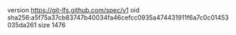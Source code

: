 version https://git-lfs.github.com/spec/v1
oid sha256:a5f75a37cb83747b40034fa46cefcc0935a474431911f6a7c0c01453035da261
size 1476
